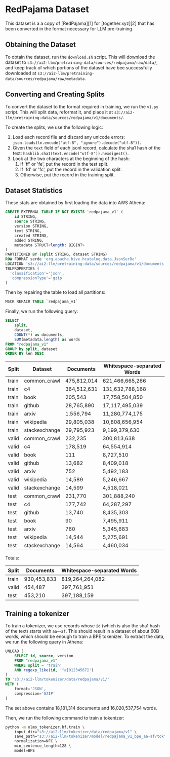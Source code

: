 # RedPajama Dataset

This dataset is a a copy of [RedPajama][1] for [together.xyz][2] that has been converted in the format
necessary for LLM pre-training.

## Obtaining the Dataset

To obtain the dataset, run the `download.sh` script. This will download the dataset to `s3://ai2-llm/pretraining-data/sources/redpajama/raw/data/`, and keep track of which portions of the dataset have bee successfully downloaded at `s3://ai2-llm/pretraining-data/sources/redpajama/raw/metadata`.

## Converting and Creating Splits

To convert the dataset to the format required in training, we run the `v1.py` script. This will split data, reformat it, and place it at `s3://ai2-llm/pretraining-data/sources/redpajama/v1/documents/`.

To create the splits, we use the following logic:

1. Load each record file and discard any unicode errors: `json.loads(ln.encode("utf-8", "ignore").decode("utf-8"))`.
2. Given the `text` field of each jsonl record, calculate the sha1 hash of the text: `hashlib.sha1(text.encode("utf-8")).hexdigest()`.
3. Look at the two characters at the beginning of the hash:
    1. If 'ff' or 'fe', put the record in the test split.
    2. If 'fd' or 'fc', put the record in the validation split.
    3. Otherwise, put the record in the training split.

## Dataset Statistics

These stats are obtained by first loading the data into AWS Athena:

```sql
CREATE EXTERNAL TABLE IF NOT EXISTS `redpajama_v1` (
    id STRING,
    source STRING,
    version STRING,
    text STRING,
    created STRING,
    added STRING,
    metadata STRUCT<length: BIGINT>
)
PARTITIONED BY (split STRING, dataset STRING)
ROW FORMAT serde 'org.apache.hive.hcatalog.data.JsonSerDe'
LOCATION 's3://ai2-llm/pretraining-data/sources/redpajama/v1/documents'
TBLPROPERTIES (
  'classification'='json',
  'compressionType'='gzip'
)
```

Then by repairing the table to load all partitions:

```sql
MSCK REPAIR TABLE `redpajama_v1`
```

Finally, we run the following query:

```sql
SELECT
    split,
    dataset,
    COUNT(*) as documents,
    SUM(metadata.length) as words
FROM "redpajama_v1"
GROUP by split, dataset
ORDER BY len DESC
```

| **Split** | **Dataset**       | **Documents**   | **Whitespace-separated Words** |
|-----------|-------------------|-----------------|--------------------------------|
| train     |   common_crawl    |   475,812,014   |   621,466,665,266              |
| train     |   c4              |   364,512,631   |   131,632,788,168              |
| train     |   book            |   205,543       |   17,758,504,850               |
| train     |   github          |   28,765,890    |   17,117,495,039               |
| train     |   arxiv           |   1,556,794     |   11,280,774,175               |
| train     |   wikipedia       |   29,805,038    |   10,808,656,954               |
| train     |   stackexchange   |   29,795,923    |   9,199,379,630                |
| valid     |   common_crawl    |   232,235       |   300,813,638                  |
| valid     |   c4              |   178,519       |   64,554,914                   |
| valid     |   book            |   111           |   8,727,510                    |
| valid     |   github          |   13,682        |   8,409,018                    |
| valid     |   arxiv           |   752           |   5,492,183                    |
| valid     |   wikipedia       |   14,589        |   5,246,667                    |
| valid     |   stackexchange   |   14,599        |   4,518,021                    |
| test      |   common_crawl    |   231,770       |   301,888,240                  |
| test      |   c4              |   177,742       |   64,287,297                   |
| test      |   github          |   13,740        |   8,435,303                    |
| test      |   book            |   90            |   7,495,911                    |
| test      |   arxiv           |   760           |   5,345,683                    |
| test      |   wikipedia       |   14,544        |   5,275,691                    |
| test      |   stackexchange   |   14,564        |   4,460,034                    |

Totals:

| **Split** | **Documents** | **Whitespace-separated Words** |
|-----------|---------------|--------------------------------|
| train     | 930,453,833   | 819,264,264,082                |
| valid     | 454,487       | 397,761,951                    |
| test      | 453,210       | 397,188,159                    |


## Training a tokenizer

To train a tokenizer, we use records whose `id` (which is also the sha1 hash of the text) starts with `aa`--`af`. This should result in a dataset of about 60B words, which should be enough to train a BPE tokenizer. To extract the data, we run the following query in Athena:

```sql
UNLOAD (
    SELECT id, source, version
    FROM "redpajama_v1"
    WHERE split = 'train'
    AND regexp_like(id, '^a[01234567]')
)
TO 's3://ai2-llm/tokenizer/data/redpajama/v1/'
WITH (
    format='JSON',
    compression='GZIP'
)
```

The set above contains 18,181,314 documents and 16,020,537,754 words.

Then, we run the following command to train a tokenizer:

```bash
python -m olmo_tokenizer.hf.train \
    input_dir="s3://ai2-llm/tokenizer/data/redpajama/v1" \
    save_path="s3://ai2-llm/tokenizer/model/redpajama_v1_bpe_aa-af/tok" \
    normalization=NFC \
    min_sentence_length=128 \
    model=BPE
```

